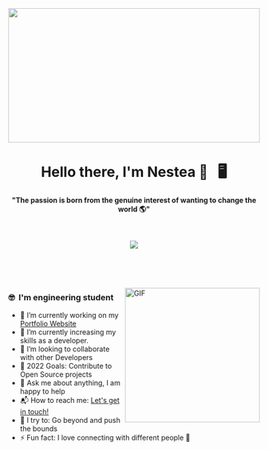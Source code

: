 <a href="https://www.nestea.tech">
  <img src="https://res.cloudinary.com/adev48/image/upload/v1663439827/Logos/Small_Memory_Mikael_Gustafsson_qy2i11.jpg" width="100%" height="270"> 
</a>

<p>
  <h1 align="center"><b>Hello there, I'm Nestea 👋 &nbsp;&nbsp;🖥</b></h1>
</p>

<p>
  <h4 align="center"><b>"The passion is born from the genuine interest of wanting to change the world 🌎"</b></h4>
</p>

<br>
<p align="center">
<a href="https://www.nestea.tech"><img src="https://img.shields.io/badge/Click to my Portfolio-ef233c?style=for-the-badge"/></a>
</p>
<br>
<br>
<br>

<a href="https://www.nestea.tech"><img align="right" height="270px" alt="GIF" src="https://i.pinimg.com/originals/e4/26/70/e426702edf874b181aced1e2fa5c6cde.gif" /></a>

<p align="left">
<!-- ### 💻 🤓 I am engineering student-->
<h3>🤓&nbsp;&nbsp;I'm engineering student</h3>

- 🔭 I’m currently working on my [Portfolio Website](https://www.nestea.tech)
- 🌱 I’m currently increasing my skills as a developer.
- 👯 I’m looking to collaborate with other Developers 
- 🥅 2022 Goals: Contribute to Open Source projects
- 💬 Ask me about anything, I am happy to help 
- 📬 How to reach me: [Let's get in touch!](https://www.linkedin.com/in/nqs48/)
- 🧗 I try to: Go beyond and push the bounds
- ⚡ Fun fact: I love connecting with different people :raised_hands:
</p>
